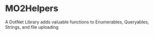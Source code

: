 # MO2Helpers
A DotNet Library adds valuable functions to Enumerables, Queryables, Strings, and file uploading
